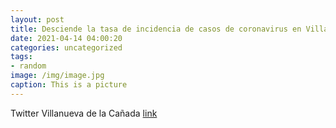 ```yaml
---
layout: post
title: Desciende la tasa de incidencia de casos de coronavirus en VillanuevaDeLaCañada.🙏Sigamos las medidas de prevención de las auto...
date: 2021-04-14 04:00:20
categories: uncategorized
tags:
- random
image: /img/image.jpg
caption: This is a picture
---
```

Twitter Villanueva de la Cañada [link](https://twitter.com/AytoVDLCanada/status/1382023681170345986)
